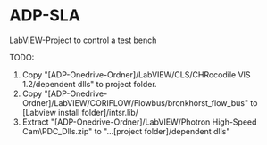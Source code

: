 # ADP-SLA
LabVIEW-Project to control a test bench

TODO:

1. Copy "[ADP-Onedrive-Ordner]/LabVIEW/CLS/CHRocodile VIS 1.2/dependent dlls" to project folder.
2. Copy "[ADP-Onedrive-Ordner]/LabVIEW/CORIFLOW/Flowbus/bronkhorst_flow_bus" to [Labview install folder]/intsr.lib/ 
3. Extract "[ADP-Onedrive-Ordner]/LabVIEW/Photron High-Speed Cam\PDC_Dlls.zip" to "...[project folder]/dependent dlls"
